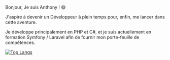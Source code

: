 Bonjour, Je suis Anthony ! :smile:

J'aspire à devenir un Développeur à plein temps pour, enfin, me lancer dans cette aventure.

Je développe principalement en PHP et C#, et je suis actuellement en formation Symfony / Laravel afin de fournir mon porte-feuille de compétences.

[![Top Langs](https://github-readme-stats.vercel.app/api/top-langs/?username=Squalalah)](https://github.com/anuraghazra/github-readme-stats)
